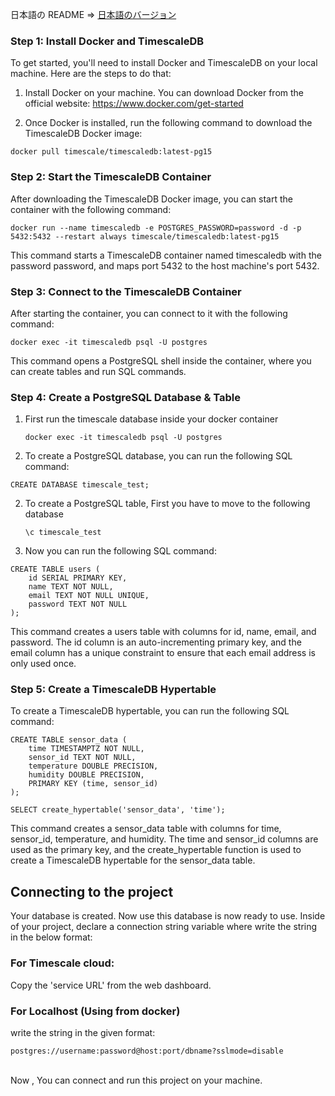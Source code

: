 日本語の README => [日本語のバージョン](README-jp.md)

### Step 1: Install Docker and TimescaleDB

To get started, you'll need to install Docker and TimescaleDB on your local machine. Here are the steps to do that:

1. Install Docker on your machine. You can download Docker from the official website: https://www.docker.com/get-started

2. Once Docker is installed, run the following command to download the TimescaleDB Docker image:

```
docker pull timescale/timescaledb:latest-pg15
```

### Step 2: Start the TimescaleDB Container

After downloading the TimescaleDB Docker image, you can start the container with the following command:

```
docker run --name timescaledb -e POSTGRES_PASSWORD=password -d -p 5432:5432 --restart always timescale/timescaledb:latest-pg15
```

This command starts a TimescaleDB container named timescaledb with the password password, and maps port 5432 to the host machine's port 5432.

### Step 3: Connect to the TimescaleDB Container

After starting the container, you can connect to it with the following command:

```
docker exec -it timescaledb psql -U postgres
```

This command opens a PostgreSQL shell inside the container, where you can create tables and run SQL commands.

### Step 4: Create a PostgreSQL Database & Table

1. First run the timescale database inside your docker container

   ```
   docker exec -it timescaledb psql -U postgres
   ```

2. To create a PostgreSQL database, you can run the following SQL command:

```
CREATE DATABASE timescale_test;
```

2. To create a PostgreSQL table, First you have to move to the following database
   ```
   \c timescale_test
   ```
3. Now you can run the following SQL command:

```
CREATE TABLE users (
    id SERIAL PRIMARY KEY,
    name TEXT NOT NULL,
    email TEXT NOT NULL UNIQUE,
    password TEXT NOT NULL
);
```

This command creates a users table with columns for id, name, email, and password. The id column is an auto-incrementing primary key, and the email column has a unique constraint to ensure that each email address is only used once.

### Step 5: Create a TimescaleDB Hypertable

To create a TimescaleDB hypertable, you can run the following SQL command:

```
CREATE TABLE sensor_data (
    time TIMESTAMPTZ NOT NULL,
    sensor_id TEXT NOT NULL,
    temperature DOUBLE PRECISION,
    humidity DOUBLE PRECISION,
    PRIMARY KEY (time, sensor_id)
);
```

```
SELECT create_hypertable('sensor_data', 'time');
```

This command creates a sensor_data table with columns for time, sensor_id, temperature, and humidity. The time and sensor_id columns are used as the primary key, and the create_hypertable function is used to create a TimescaleDB hypertable for the sensor_data table.

## Connecting to the project

Your database is created. Now use this database is now ready to use. Inside of your project, declare a connection string variable where write the string in the below format:

### For Timescale cloud:

Copy the 'service URL' from the web dashboard.

### For Localhost (Using from docker)

write the string in the given format:

```
postgres://username:password@host:port/dbname?sslmode=disable
```

<br>
Now , You can connect and run this project on your machine.
